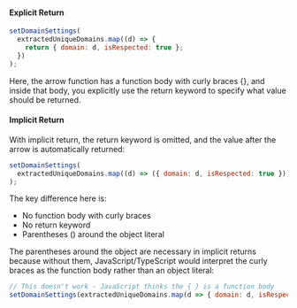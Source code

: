 #### Explicit Return

```javascript
setDomainSettings(
  extractedUniqueDomains.map((d) => {
    return { domain: d, isRespected: true };
  })
);
```

Here, the arrow function has a function body with curly braces {}, and inside that body, you explicitly use the return keyword to specify what value should be returned.

#### Implicit Return

With implicit return, the return keyword is omitted, and the value after the arrow is automatically returned:

```javascript
setDomainSettings(
  extractedUniqueDomains.map((d) => ({ domain: d, isRespected: true }))
);
```

The key difference here is:

- No function body with curly braces
- No return keyword
- Parentheses () around the object literal

The parentheses around the object are necessary in implicit returns because without them, JavaScript/TypeScript would interpret the curly braces as the function body rather than an object literal:

```javascript
// This doesn't work - JavaScript thinks the { } is a function body
setDomainSettings(extractedUniqueDomains.map(d => { domain: d, isRespected: true }));
```
